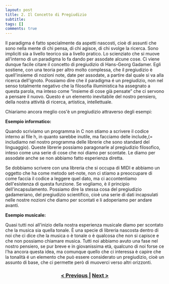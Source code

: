 ```yaml
---
layout: post
title: 2. Il Concetto di Pregiudizio
subtitle:
tags: []
comments: true
---
```


Il paradigma é fatto specialmente da aspetti nascosti, cioè di assunti che sono nella mente di chi pensa, di chi agisce, di chi svolge la ricerca. Sono impliciti sia a livello teorico sia a livello pratico. Lo scienziato che si muove all'interno di un paradigma lo fa dando per assodate alcune cose.
Ci viene dunque facile citare il concetto di pregiudizio di Hans-Georg Gadamer. Egli sostiene, con una teoria per altro molto complessa, che il pregiudizio è quell'insieme di nozioni note, date per assodate, a partire dal quale si va alla ricerca dell'ignoto. Possiamo dire che il paradigma é un pregiudizio, non nel senso totalmente negativo che la filosofia illuministica ha assegnato a questa parola, ma inteso come “insieme di cose già pensate” che ci servono a pensare il nuovo. Questo é un elemento inevitabile del nostro pensiero, della nostra attività di ricerca, artistica, intellettuale.


Chiariamo ancora meglio cos'è un pregiudizio attraverso degli esempi:


**Esempio informatico:**


Quando scriviamo un programma in C non stiamo a scrivere il codice interno ai file h, in quanto sarebbe inutile, ma facciamo delle include,(= includiamo nel nostro programma delle librerie che sono standard del linguaggio). Queste librerie possiamo paragonarle al pregiudizio filosofico, inteso come una serie di cose che noi diamo per scontate. Le diamo per assodate anche se non abbiamo fatto esperienza diretta.


Se dobbiamo scrivere con una libreria che si occupa di MIDI e abbiamo un oggetto che ha come metodo set-note, non ci stiamo a preoccupare di come faccia il codice a leggere quel dato, ma ci accontentiamo dell'esistenza di questa funzione. Se vogliamo, è il principio dell'incapsulamento. Possiamo dire la stessa cosa del pregiudizio gadameriano, del pregiudizio scientifico, cioè una serie di dati incapsulati nelle nostre nozioni che diamo per scontati e li adoperiamo per andare avanti.


**Esempio musicale:**


Quasi tutti noi all'inizio della nostra esperienza musicale diamo per scontato che la musica sia quella tonale. È una specie di libreria nascosta dentro di noi che ci dice che la musica o è tonale o è qualcosa che non si capisce e che non possiamo chiamare musica. Tutti noi abbiamo avuto una fase nel nostro pensiero, se pur breve e in giovanissima età, qualcuno di noi forse ce l'ha ancora questa idea, ma comunque quello che ci interessa è capire che la tonalità é un elemento che può essere considerato un pregiudizio, cioè un assunto di base, che ci permette però di muoverci verso altri orizzonti.


<h3 style="text-align:center">
<a href="https://velitch.github.io/velitch/2021-11-02-01_01_il_paradigma/">< Previous </a>
|
<a href="https://velitch.github.io/velitch/2021-11-02-01_03_da_cosa_è_costituito_un_paradigma/">Next ></a>
</h3>
